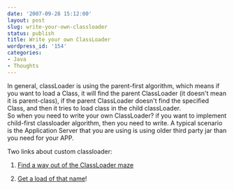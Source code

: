 ```yaml
---
date: '2007-09-28 15:12:00'
layout: post
slug: write-your-own-classloader
status: publish
title: Write your own ClassLoader
wordpress_id: '154'
categories:
- Java
- Thoughts
---
```


In general, classLoader is using the parent-first algorithm, which means if you want to load a Class, it will find the parent ClassLoader (it doesn't mean it is parent-class), if the parent ClassLoader doesn't find the specified Class, and then it tries to load class in the child classLoader.  
So when you need to write your own ClassLoader? if you want to implement child-first classloader algorithm, then you need to write. A typical scenario is the Application Server that you are using is using older third party jar than you need for your APP.  
  
Two links about custom classloader:  
1. [Find a way out of the ClassLoader maze](http://www.javaworld.com/javaworld/javaqa/2003-06/01-qa-0606-load.html)  
  
2. [Get a load of that name](http://www.javaworld.com/javaworld/javaqa/2003-03/01-qa-0314-forname.html)!

